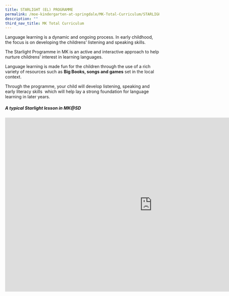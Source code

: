 ```yaml
---
title: STARLIGHT (EL) PROGRAMME
permalink: /moe-kindergarten-at-springdale/MK-Total-Curriculum/STARLIGHT-EL-PROGRAMME/
description: ""
third_nav_title: MK Total Curriculum
---
```

Language learning is a dynamic and ongoing process. In early childhood, the focus is on developing the childrens’ listening and speaking skills.

The Starlight Programme in MK is an active and interactive approach to help nurture childrens’ interest in learning languages. 

Language learning is made fun for the children through the use of a rich variety of resources such as **Big Books, songs and games** set in the local context. 

Through the programme, your child will develop listening, speaking and early literacy skills  which will help lay a strong foundation for language learning in later years.
##### A typical Starlight lesson in MK@SD

<iframe allowfullscreen="true" height="569" width="960" frameborder="0" src="https://docs.google.com/presentation/d/e/2PACX-1vQ2vSSDcIHRNIU-6ME0l5CKPEomMxCvXYIKJP4fBtY8yBLVgWF_BTEe3UvdveNjW_sPl-cg0KG5xZ6h/embed?start=true&amp;loop=true&amp;delayms=3000"></iframe>